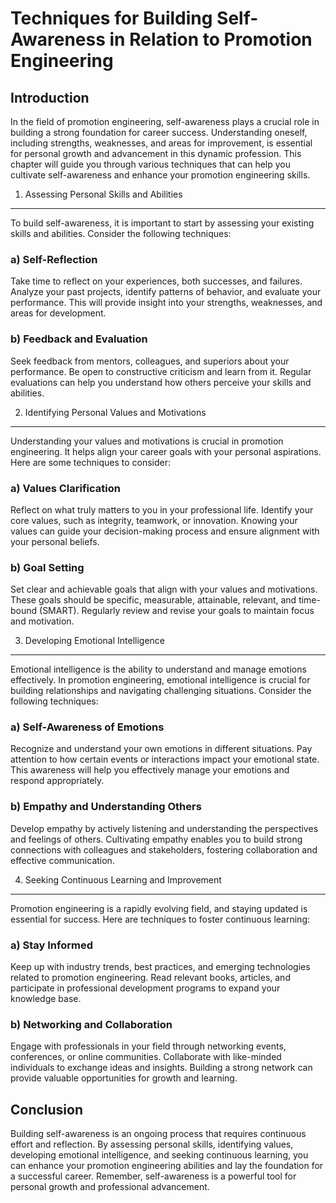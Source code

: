 Techniques for Building Self-Awareness in Relation to Promotion Engineering
====================================================================================

Introduction
------------

In the field of promotion engineering, self-awareness plays a crucial role in building a strong foundation for career success. Understanding oneself, including strengths, weaknesses, and areas for improvement, is essential for personal growth and advancement in this dynamic profession. This chapter will guide you through various techniques that can help you cultivate self-awareness and enhance your promotion engineering skills.

1. Assessing Personal Skills and Abilities
------------------------------------------

To build self-awareness, it is important to start by assessing your existing skills and abilities. Consider the following techniques:

### a) Self-Reflection

Take time to reflect on your experiences, both successes, and failures. Analyze your past projects, identify patterns of behavior, and evaluate your performance. This will provide insight into your strengths, weaknesses, and areas for development.

### b) Feedback and Evaluation

Seek feedback from mentors, colleagues, and superiors about your performance. Be open to constructive criticism and learn from it. Regular evaluations can help you understand how others perceive your skills and abilities.

2. Identifying Personal Values and Motivations
----------------------------------------------

Understanding your values and motivations is crucial in promotion engineering. It helps align your career goals with your personal aspirations. Here are some techniques to consider:

### a) Values Clarification

Reflect on what truly matters to you in your professional life. Identify your core values, such as integrity, teamwork, or innovation. Knowing your values can guide your decision-making process and ensure alignment with your personal beliefs.

### b) Goal Setting

Set clear and achievable goals that align with your values and motivations. These goals should be specific, measurable, attainable, relevant, and time-bound (SMART). Regularly review and revise your goals to maintain focus and motivation.

3. Developing Emotional Intelligence
------------------------------------

Emotional intelligence is the ability to understand and manage emotions effectively. In promotion engineering, emotional intelligence is crucial for building relationships and navigating challenging situations. Consider the following techniques:

### a) Self-Awareness of Emotions

Recognize and understand your own emotions in different situations. Pay attention to how certain events or interactions impact your emotional state. This awareness will help you effectively manage your emotions and respond appropriately.

### b) Empathy and Understanding Others

Develop empathy by actively listening and understanding the perspectives and feelings of others. Cultivating empathy enables you to build strong connections with colleagues and stakeholders, fostering collaboration and effective communication.

4. Seeking Continuous Learning and Improvement
----------------------------------------------

Promotion engineering is a rapidly evolving field, and staying updated is essential for success. Here are techniques to foster continuous learning:

### a) Stay Informed

Keep up with industry trends, best practices, and emerging technologies related to promotion engineering. Read relevant books, articles, and participate in professional development programs to expand your knowledge base.

### b) Networking and Collaboration

Engage with professionals in your field through networking events, conferences, or online communities. Collaborate with like-minded individuals to exchange ideas and insights. Building a strong network can provide valuable opportunities for growth and learning.

Conclusion
----------

Building self-awareness is an ongoing process that requires continuous effort and reflection. By assessing personal skills, identifying values, developing emotional intelligence, and seeking continuous learning, you can enhance your promotion engineering abilities and lay the foundation for a successful career. Remember, self-awareness is a powerful tool for personal growth and professional advancement.
